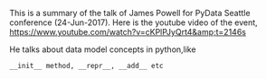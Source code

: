 This is a summary of the talk of James Powell for PyData Seattle conference (24-Jun-2017). Here is the youtube video of the event,  https://www.youtube.com/watch?v=cKPlPJyQrt4&amp;t=2146s



He talks about data model concepts in python,like 

```__init__ method, __repr__, __add__ etc```









